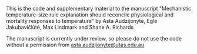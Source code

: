 This is the code and supplementary material to the manuscript "Mechanistic temperature-size rule explanation should reconcile physiological and mortality responses to temperature" by Asta Audzijonyte, Egle Jakubavičiūtė, Max Lindmark and Shane A. Richards

The manuscript is currently under review, so please do not use the code without a permission from asta.audzijonyte@utas.edu.au
